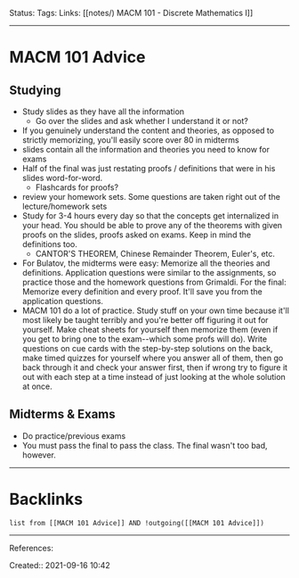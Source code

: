 Status: 
Tags: 
Links: [[notes/) MACM 101 - Discrete Mathematics I]]
___
# MACM 101 Advice
## Studying
- Study slides as they have all the information
	- Go over the slides and ask whether I understand it or not?
- If you genuinely understand the content and theories, as opposed to strictly memorizing, you'll easily score over 80 in midterms
- slides contain all the information and theories you need to know for exams
- Half of the final was just restating proofs / definitions that were in his slides word-for-word.
	- Flashcards for proofs?
- review your homework sets. Some questions are taken right out of the lecture/homework sets
- Study for 3-4 hours every day so that the concepts get internalized in your head. You should be able to prove any of the theorems with given proofs on the slides, proofs asked on exams. Keep in mind the definitions too.
	- CANTOR'S THEOREM, Chinese Remainder Theorem, Euler's, etc.
- For Bulatov, the midterms were easy: Memorize all the theories and definitions. Application questions were similar to the assignments, so practice those and the homework questions from Grimaldi. For the final: Memorize every definition and every proof. It'll save you from the application questions.
- MACM 101 do a lot of practice. Study stuff on your own time because it'll most likely be taught terribly and you're better off figuring it out for yourself. Make cheat sheets for yourself then memorize them (even if you get to bring one to the exam--which some profs will do). Write questions on cue cards with the step-by-step solutions on the back, make timed quizzes for yourself where you answer all of them, then go back through it and check your answer first, then if wrong try to figure it out with each step at a time instead of just looking at the whole solution at once.
## Midterms & Exams
- Do practice/previous exams
- You must pass the final to pass the class. The final wasn't too bad, however.
___
# Backlinks
```dataview
list from [[MACM 101 Advice]] AND !outgoing([[MACM 101 Advice]])
```
___
References:

Created:: 2021-09-16 10:42
